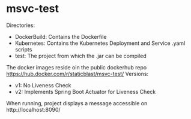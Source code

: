 # msvc-test
Directories:
 - DockerBuild: Contains the Dockerfile
 - Kubernetes: Contains the Kubernetes Deployment and Service .yaml scripts
 - test: The project from which the .jar can be compiled
 
 The docker images reside oin the public dockerhub repo https://hub.docker.com/r/staticblast/msvc-test/
 Versions: 
  - v1: No Liveness Check
  - v2: Implements Spring Boot Actuator for Liveness Check
  
When running, project displays a message accessible on http://localhost:8090/